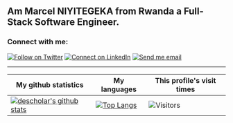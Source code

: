 ## Am Marcel NIYITEGEKA from Rwanda a Full-Stack Software Engineer.
### Connect with me:

[![Follow on Twitter](https://img.shields.io/badge/--twitter?label=Twitter&logo=Twitter&style=social)](https://twitter.com/niyitegekamarce) [![Connect on LinkedIn](https://img.shields.io/badge/--linkedin?label=LinkedIn&logo=LinkedIn&style=social)](https://www.linkedin.com/in/marcel-niyitegeka-162800153) [![Send me email](https://img.shields.io/badge/--gmail?label=Gmail&logo=Gmail&style=social)](mailto:niyitegekamarcel@gmail.com)
___

|My github statistics|My languages|This profile's visit times|
|-|-|-|
|[![descholar's github stats](https://github-readme-stats.vercel.app/api?username=marcelniyi&show_icons=true&theme=dark&hide_title=true)](https://github.com/marcelniyi)|[![Top Langs](https://github-readme-stats.vercel.app/api/top-langs/?username=marcelniyi&show_icons=true&theme=dark&layout=compact&hide_title=true)](https://github.com/marcelniyi)|![Visitors](https://profile-counter.glitch.me/%7Bmarcelniyi%7D/count.svg)
